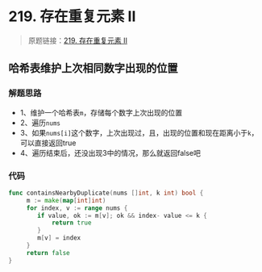 # 219. 存在重复元素 II

> 原题链接：[219. 存在重复元素 II](https://leetcode-cn.com/problems/contains-duplicate-ii/)
## 哈希表维护上次相同数字出现的位置
### 解题思路
* 1、维护一个哈希表``m``，存储每个数字上次出现的位置
* 2、遍历``nums``
* 3、如果``nums[i]``这个数字，上次出现过，且，出现的位置和现在距离小于``k``，可以直接返回true
* 4、遍历结束后，还没出现3中的情况，那么就返回false吧
### 代码

```go
func containsNearbyDuplicate(nums []int, k int) bool {
	 m := make(map[int]int)
	 for index, v := range nums {
	 	if value, ok := m[v]; ok && index- value <= k {
	 		return true
		}
		m[v] = index
	 }
	 return false
}
```
